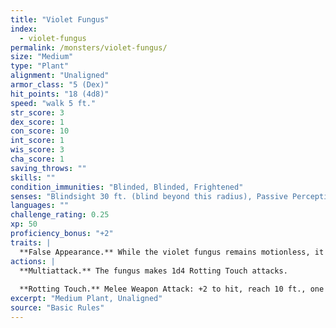 ```yaml
---
title: "Violet Fungus"
index:
  - violet-fungus
permalink: /monsters/violet-fungus/
size: "Medium"
type: "Plant"
alignment: "Unaligned"
armor_class: "5 (Dex)"
hit_points: "18 (4d8)"
speed: "walk 5 ft."
str_score: 3
dex_score: 1
con_score: 10
int_score: 1
wis_score: 3
cha_score: 1
saving_throws: ""
skills: ""
condition_immunities: "Blinded, Blinded, Frightened"
senses: "Blindsight 30 ft. (blind beyond this radius), Passive Perception 6"
languages: ""
challenge_rating: 0.25
xp: 50
proficiency_bonus: "+2"
traits: |
  **False Appearance.** While the violet fungus remains motionless, it is indistinguishable from an ordinary fungus.
actions: |
  **Multiattack.** The fungus makes 1d4 Rotting Touch attacks.
  
  **Rotting Touch.** Melee Weapon Attack: +2 to hit, reach 10 ft., one creature. Hit: 4 (1d8) necrotic damage.
excerpt: "Medium Plant, Unaligned"
source: "Basic Rules"
---
```

